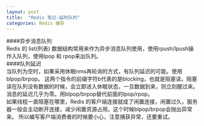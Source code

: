 ```yaml
---
layout: post
title:  "Redis 笔记-延时队列"
categories: Redis 缓存
---
```

####异步消息队列  
Redis 的 list(列表) 数据结构常用来作为异步消息队列使用，使用rpush/lpush操作入队列，使用lpop 和 rpop来出队列。  
####队列延迟  
当队列为空时，如果采用休眠nms再轮询的方式，有队列延迟的可能。使用
blpop/brpop。
这两个指令的前缀字符b代表的是blocking，也就是阻塞读。阻塞读在队列没有数据的时候，会立即进入休眠状态，一旦数据到来，则立刻醒过来。消息的延迟几乎为零。用blpop/brpop替代前面的lpop/rpop。  
如果线程一直阻塞在哪里，Redis 的客户端连接就成了闲置连接，闲置过久，服务器一般会主动断开连接，减少闲置资源占用。这个时候blpop/brpop会抛出异常来。
所以编写客户端消费者的时候要小心，注意捕获异常，还要重试。  

